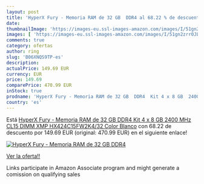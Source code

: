 ```yaml
---
layout: post
title: 'HyperX Fury - Memoria RAM de 32 GB  DDR4 al 68.22 % de descuento'
date: 
thumbnailImage: 'https://images-eu.ssl-images-amazon.com/images/I/51gn2zrr0JL._SL200_.jpg'
images: [ 'https://images-eu.ssl-images-amazon.com/images/I/51gn2zrr0JL._SL200_.jpg' ]
comments: true
category: ofertas
author: ring
slug: 'B06XNQS9TP-es'
description:
actualPrice: 149.69 EUR
currency: EUR
price: 149.69
comparePrice: 470.99 EUR
inStock: true
prodname: 'HyperX Fury - Memoria RAM de 32 GB  DDR4  Kit 4 x 8 GB  2400 MHz  CL15  DIMM XMP  HX424C15FW2K4/32  Color Blanco'
country: 'es'
---
```


Está [HyperX Fury - Memoria RAM de 32 GB  DDR4  Kit 4 x 8 GB  2400 MHz  CL15  DIMM XMP  HX424C15FW2K4/32  Color Blanco](https://www.amazon.es/dp/B06XNQS9TP/?tag=tolees-21) con 68.22 de descuento por 149.69 EUR (original: 470.99 EUR) en el siguiente enlace!

[![HyperX Fury - Memoria RAM de 32 GB  DDR4](https://images-eu.ssl-images-amazon.com/images/I/51gn2zrr0JL._SL200_.jpg)](https://www.amazon.es/dp/B06XNQS9TP/?tag=tolees-21)

[Ver la oferta!!](https://www.amazon.es/dp/B06XNQS9TP/?tag=tolees-21)

Links participate in Amazon Associate program and might generate a comission on qualifying sales


